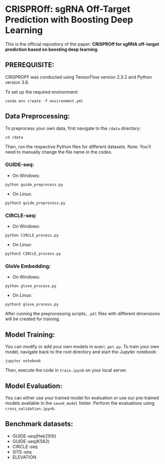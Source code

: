 # CRISPROff: sgRNA Off-Target Prediction with Boosting Deep Learning

This is the official repository of the paper: **CRISPROff for sgRNA off-target prediction based on boosting deep learning**.

## PREREQUISITE:

CRISPROFF was conducted using TensorFlow version 2.3.2 and Python version 3.6. 

To set up the required environment:
```
conda env create -f environment.yml
```

## Data Preprocessing:

To preprocess your own data, first navigate to the `/data` directory:
```
cd /data
```

Then, run the respective Python files for different datasets. Note: You'll need to manually change the file name in the codes.

### GUIDE-seq:
- On Windows:
```
python guide_preprocess.py
```
- On Linux:
```
python3 guide_preprocess.py
```

### CIRCLE-seq:
- On Windows:
```
python CIRCLE_process.py
```
- On Linux:
```
python3 CIRCLE_process.py
```

### GloVe Embedding:
- On Windows:
```
python glove_process.py
```
- On Linux:
```
python3 glove_process.py
```

After running the preprocessing scripts, `.pkl` files with different dimensions will be created for training. 

## Model Training:

You can modify or add your own models in `model_get.py`. To train your own model, navigate back to the root directory and start the Jupyter notebook:
```
jupyter notebook
```

Then, execute the code in `train.ipynb` on your local server.

## Model Evaluation:

You can either use your trained model for evaluation or use our pre-trained models available in the `saved_model` folder. Perform the evaluations using `cross_validation.ipynb`.

## Benchmark datasets:

- GUIDE-seq(Hek293t)
- GUIDE-seq(K562)
- CIRCLE-seq
- SITE-seq
- ELEVATION
